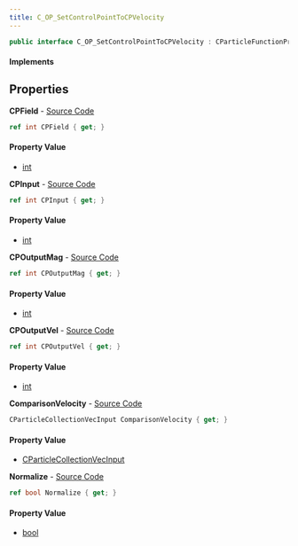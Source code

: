 ```yaml
---
title: C_OP_SetControlPointToCPVelocity
---
```


```csharp
public interface C_OP_SetControlPointToCPVelocity : CParticleFunctionPreEmission, CParticleFunctionOperator, CParticleFunction, ISchemaClass<CParticleFunction>, ISchemaClass<CParticleFunctionOperator>, ISchemaClass<CParticleFunctionPreEmission>, ISchemaClass<C_OP_SetControlPointToCPVelocity>, ISchemaField, ISchemaClass, INativeHandle
```

#### Implements

## Properties

**CPField** - [Source Code](https://github.com/swiftly-solution/swiftlys2/blob/master/managed/src/SwiftlyS2.Generated/Schemas/Interfaces/C_OP_SetControlPointToCPVelocity.cs#L24)

```csharp
ref int CPField { get; }
```

#### Property Value

- [int](https://learn.microsoft.com/dotnet/api/system.int32)

**CPInput** - [Source Code](https://github.com/swiftly-solution/swiftlys2/blob/master/managed/src/SwiftlyS2.Generated/Schemas/Interfaces/C_OP_SetControlPointToCPVelocity.cs#L16)

```csharp
ref int CPInput { get; }
```

#### Property Value

- [int](https://learn.microsoft.com/dotnet/api/system.int32)

**CPOutputMag** - [Source Code](https://github.com/swiftly-solution/swiftlys2/blob/master/managed/src/SwiftlyS2.Generated/Schemas/Interfaces/C_OP_SetControlPointToCPVelocity.cs#L22)

```csharp
ref int CPOutputMag { get; }
```

#### Property Value

- [int](https://learn.microsoft.com/dotnet/api/system.int32)

**CPOutputVel** - [Source Code](https://github.com/swiftly-solution/swiftlys2/blob/master/managed/src/SwiftlyS2.Generated/Schemas/Interfaces/C_OP_SetControlPointToCPVelocity.cs#L18)

```csharp
ref int CPOutputVel { get; }
```

#### Property Value

- [int](https://learn.microsoft.com/dotnet/api/system.int32)

**ComparisonVelocity** - [Source Code](https://github.com/swiftly-solution/swiftlys2/blob/master/managed/src/SwiftlyS2.Generated/Schemas/Interfaces/C_OP_SetControlPointToCPVelocity.cs#L26)

```csharp
CParticleCollectionVecInput ComparisonVelocity { get; }
```

#### Property Value

- [CParticleCollectionVecInput](/docs/api/shared/schemadefinitions/cparticlecollectionvecinput)

**Normalize** - [Source Code](https://github.com/swiftly-solution/swiftlys2/blob/master/managed/src/SwiftlyS2.Generated/Schemas/Interfaces/C_OP_SetControlPointToCPVelocity.cs#L20)

```csharp
ref bool Normalize { get; }
```

#### Property Value

- [bool](https://learn.microsoft.com/dotnet/api/system.boolean)

